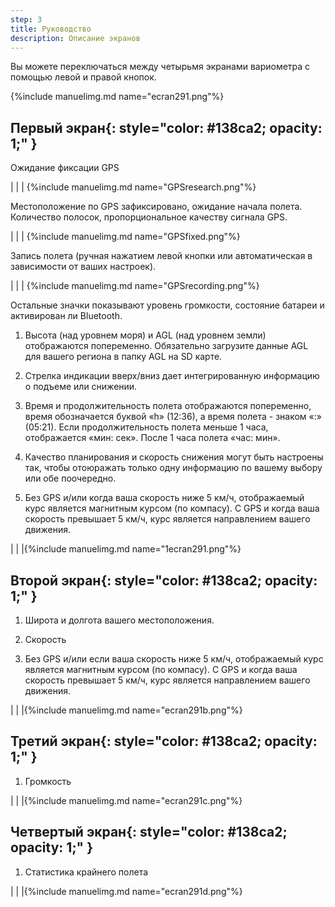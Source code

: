 ```yaml
---
step: 3
title: Руководство
description: Описание экранов
---
```


Вы можете переключаться между четырьмя экранами вариометра с помощью левой и правой кнопок.

{%include manuelimg.md name="ecran291.png"%}

## **Первый экран**{: style="color:   #138ca2; opacity: 1;" }

Ожидание фиксации GPS

|                                  |        	    |		{%include manuelimg.md name="GPSresearch.png"%}

Местоположение по GPS зафиксировано, ожидание начала полета. Количество полосок, пропорциональное качеству сигнала GPS.

|                                  |        	     |		{%include manuelimg.md name="GPSfixed.png"%}

Запись полета (ручная нажатием левой кнопки или автоматическая в зависимости от ваших настроек).

|                                  |     		    |		{%include manuelimg.md name="GPSrecording.png"%}
	

Остальные значки показывают уровень громкости, состояние батареи и активирован ли Bluetooth.

1. Высота (над уровнем моря) и AGL (над уровнем земли) отображаются попеременно. Обязательно загрузите данные AGL для вашего региона в папку AGL на SD карте.

2. Стрелка индикации вверх/вниз дает интегрированную информацию о подъеме или снижении.

3. Время и продолжительность полета отображаются попеременно, время обозначается буквой «h» (12:36), а время полета - знаком «:» (05:21). Если продолжительность полета меньше 1 часа, отображается «мин: сек». После 1 часа полета «час: мин».

4. Качество планирования и скорость снижения могут быть настроены так, чтобы отоюражать только одну информацию по вашему выбору или обе поочередно.

5. Без GPS и/или когда ваша скорость ниже 5 км/ч, отображаемый курс является магнитным курсом (по компасу). С GPS и когда ваша скорость превышает 5 км/ч, курс является направлением вашего движения.



|                                  |               |{%include manuelimg.md name="1ecran291.png"%}



## **Второй экран**{: style="color:   #138ca2; opacity: 1;" }

1. Широта и долгота вашего местоположения.

2. Скорость

3. Без GPS и/или если ваша скорость ниже 5 км/ч, отображаемый курс является магнитным курсом (по компасу). С GPS и когда ваша скорость превышает 5 км/ч, курс является направлением вашего движения.


|                                  |               |{%include manuelimg.md name="ecran291b.png"%}


## **Третий экран**{: style="color:   #138ca2; opacity: 1;" }

1. Громкость


|                                  |               |{%include manuelimg.md name="ecran291c.png"%}


## **Четвертый экран**{: style="color:   #138ca2; opacity: 1;" }

1. Статистика крайнего полета


|                                  |               |{%include manuelimg.md name="ecran291d.png"%}


